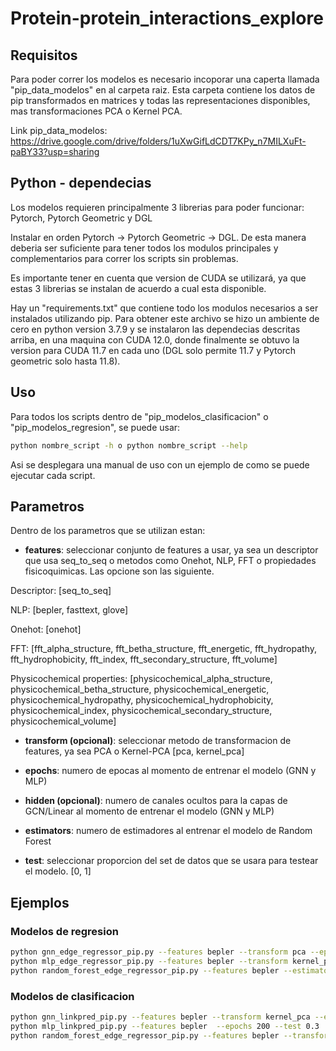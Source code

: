 # Protein-protein_interactions_explore

## Requisitos

Para poder correr los modelos es necesario incoporar una caperta llamada "pip_data_modelos" en al carpeta raiz. Esta carpeta contiene los datos de pip transformados en matrices y todas las representaciones disponibles, mas transformaciones  PCA o Kernel PCA.

Link pip_data_modelos: https://drive.google.com/drive/folders/1uXwGifLdCDT7KPy_n7MILXuFt-paBY33?usp=sharing


## Python - dependecias

Los modelos requieren principalmente 3 librerias para poder funcionar: Pytorch, Pytorch Geometric y DGL

Instalar en orden Pytorch -> Pytorch Geometric -> DGL. De esta manera deberia ser suficiente para tener todos los modulos principales y complementarios para correr los scripts sin problemas.

Es importante tener en cuenta que version de CUDA se utilizará, ya que estas 3 librerias se instalan de acuerdo a cual esta disponible. 

Hay un "requirements.txt" que contiene todo los modulos necesarios a ser instalados utilizando pip. Para obtener este archivo se hizo un ambiente de cero en python version 3.7.9 y se instalaron las dependecias descritas arriba, en una maquina con CUDA 12.0, donde finalmente se obtuvo la version para CUDA 11.7 en cada uno (DGL solo permite 11.7 y Pytorch geometric solo hasta 11.8).

## Uso

Para todos los scripts dentro de "pip_modelos_clasificacion" o  "pip_modelos_regresion", se puede usar: 

```bash
python nombre_script -h o python nombre_script --help
```
Asi se desplegara una manual de uso con un ejemplo de como se puede ejecutar cada script.

## Parametros

Dentro de los parametros que se utilizan estan:

- **features**: seleccionar conjunto de features a usar, ya sea un descriptor que usa seq_to_seq o metodos como Onehot, NLP, FFT o propiedades fisicoquimicas. Las opcione son las siguiente.

Descriptor: [seq_to_seq]

NLP: [bepler, fasttext, glove]

Onehot: [onehot]

FFT: [fft_alpha_structure, fft_betha_structure, fft_energetic, fft_hydropathy, fft_hydrophobicity, fft_index, fft_secondary_structure, fft_volume]

Physicochemical properties: [physicochemical_alpha_structure, physicochemical_betha_structure, physicochemical_energetic, physicochemical_hydropathy, physicochemical_hydrophobicity, physicochemical_index, physicochemical_secondary_structure, physicochemical_volume]

- **transform (opcional)**: seleccionar metodo de transformacion de features, ya sea PCA o Kernel-PCA [pca, kernel_pca]
 
- **epochs**: numero de epocas al momento de entrenar el modelo (GNN y MLP)

- **hidden (opcional)**: numero de canales ocultos para la capas de GCN/Linear al momento de entrenar el modelo (GNN y MLP)

- **estimators**: numero de estimadores al entrenar el modelo de Random Forest
 
- **test**: seleccionar proporcion del set de datos que se usara para testear el modelo. [0, 1]

## Ejemplos

### Modelos de regresion
```bash
python gnn_edge_regressor_pip.py --features bepler --transform pca --epochs 200 --test 0.3
python mlp_edge_regressor_pip.py --features bepler --transform kernel_pca --epochs 200 --test 0.3
python random_forest_edge_regressor_pip.py --features bepler --estimators 20 --test 0.3
```

### Modelos de clasificacion
```bash
python gnn_linkpred_pip.py --features bepler --transform kernel_pca --epochs 200 --test 0.3
python mlp_linkpred_pip.py --features bepler  --epochs 200 --test 0.3
python random_forest_edge_regressor_pip.py --features bepler --transform pca --test 0.3
```

